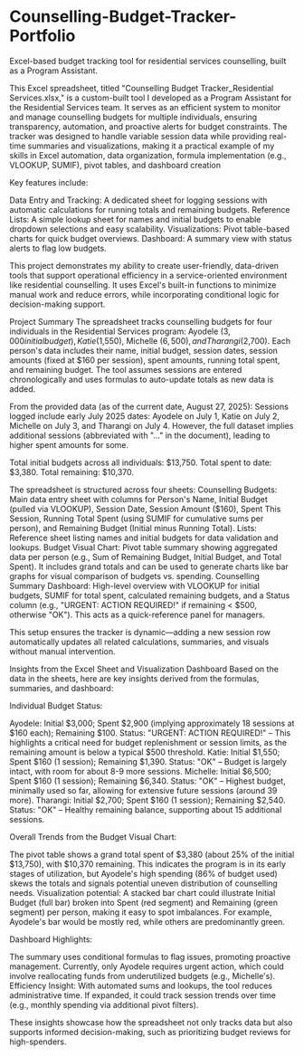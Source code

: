 # Counselling-Budget-Tracker-Portfolio
Excel-based budget tracking tool for residential services counselling, built as a Program Assistant.

This Excel spreadsheet, titled "Counselling Budget Tracker_Residential Services.xlsx," is a custom-built tool I developed as a Program Assistant for the Residential Services team. It serves as an efficient system to monitor and manage counselling budgets for multiple individuals, ensuring transparency, automation, and proactive alerts for budget constraints. The tracker was designed to handle variable session data while providing real-time summaries and visualizations, making it a practical example of my skills in Excel automation, data organization, formula implementation (e.g., VLOOKUP, SUMIF), pivot tables, and dashboard creation

Key features include:

Data Entry and Tracking: A dedicated sheet for logging sessions with automatic calculations for running totals and remaining budgets.
Reference Lists: A simple lookup sheet for names and initial budgets to enable dropdown selections and easy scalability.
Visualizations: Pivot table-based charts for quick budget overviews.
Dashboard: A summary view with status alerts to flag low budgets.

This project demonstrates my ability to create user-friendly, data-driven tools that support operational efficiency in a service-oriented environment like residential counselling. It uses Excel's built-in functions to minimize manual work and reduce errors, while incorporating conditional logic for decision-making support.

Project Summary
The spreadsheet tracks counselling budgets for four individuals in the Residential Services program: Ayodele ($3,000 initial budget), Katie ($1,550), Michelle ($6,500), and Tharangi ($2,700). Each person's data includes their name, initial budget, session dates, session amounts (fixed at $160 per session), spent amounts, running total spent, and remaining budget. The tool assumes sessions are entered chronologically and uses formulas to auto-update totals as new data is added.

From the provided data (as of the current date, August 27, 2025):
Sessions logged include early July 2025 dates: Ayodele on July 1, Katie on July 2, Michelle on July 3, and Tharangi on July 4. However, the full dataset implies additional sessions (abbreviated with "..." in the document), leading to higher spent amounts for some.

Total initial budgets across all individuals: $13,750.
Total spent to date: $3,380.
Total remaining: $10,370.

The spreadsheet is structured across four sheets:
Counselling Budgets: Main data entry sheet with columns for Person's Name, Initial Budget (pulled via VLOOKUP), Session Date, Session Amount ($160), Spent This Session, Running Total Spent (using SUMIF for cumulative sums per person), and Remaining Budget (Initial minus Running Total).
Lists: Reference sheet listing names and initial budgets for data validation and lookups.
Budget Visual Chart: Pivot table summary showing aggregated data per person (e.g., Sum of Remaining Budget, Initial Budget, and Total Spent). It includes grand totals and can be used to generate charts like bar graphs for visual comparison of budgets vs. spending.
Counselling Summary Dashboard: High-level overview with VLOOKUP for initial budgets, SUMIF for total spent, calculated remaining budgets, and a Status column (e.g., "URGENT: ACTION REQUIRED!" if remaining < $500, otherwise "OK"). This acts as a quick-reference panel for managers.

This setup ensures the tracker is dynamic—adding a new session row automatically updates all related calculations, summaries, and visuals without manual intervention.

Insights from the Excel Sheet and Visualization Dashboard
Based on the data in the sheets, here are key insights derived from the formulas, summaries, and dashboard:

Individual Budget Status:

Ayodele: Initial $3,000; Spent $2,900 (implying approximately 18 sessions at $160 each); Remaining $100. Status: "URGENT: ACTION REQUIRED!" – This highlights a critical need for budget replenishment or session limits, as the remaining amount is below a typical $500 threshold.
Katie: Initial $1,550; Spent $160 (1 session); Remaining $1,390. Status: "OK" – Budget is largely intact, with room for about 8-9 more sessions.
Michelle: Initial $6,500; Spent $160 (1 session); Remaining $6,340. Status: "OK" – Highest budget, minimally used so far, allowing for extensive future sessions (around 39 more).
Tharangi: Initial $2,700; Spent $160 (1 session); Remaining $2,540. Status: "OK" – Healthy remaining balance, supporting about 15 additional sessions.


Overall Trends from the Budget Visual Chart:

The pivot table shows a grand total spent of $3,380 (about 25% of the initial $13,750), with $10,370 remaining. This indicates the program is in its early stages of utilization, but Ayodele's high spending (86% of budget used) skews the totals and signals potential uneven distribution of counselling needs.
Visualization potential: A stacked bar chart could illustrate Initial Budget (full bar) broken into Spent (red segment) and Remaining (green segment) per person, making it easy to spot imbalances. For example, Ayodele's bar would be mostly red, while others are predominantly green.


Dashboard Highlights:

The summary uses conditional formulas to flag issues, promoting proactive management. Currently, only Ayodele requires urgent action, which could involve reallocating funds from underutilized budgets (e.g., Michelle's).
Efficiency Insight: With automated sums and lookups, the tool reduces administrative time. If expanded, it could track session trends over time (e.g., monthly spending via additional pivot filters).



These insights showcase how the spreadsheet not only tracks data but also supports informed decision-making, such as prioritizing budget reviews for high-spenders.
